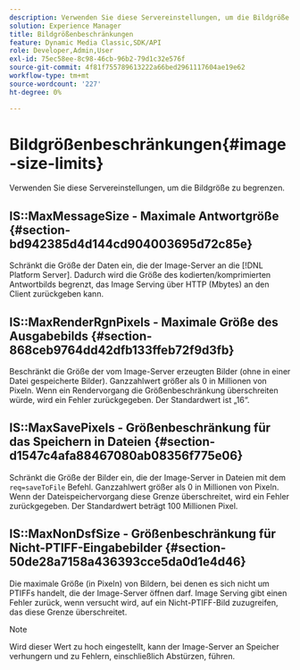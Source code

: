 ```yaml
---
description: Verwenden Sie diese Servereinstellungen, um die Bildgröße zu begrenzen.
solution: Experience Manager
title: Bildgrößenbeschränkungen
feature: Dynamic Media Classic,SDK/API
role: Developer,Admin,User
exl-id: 75ec58ee-8c98-46cb-96b2-79d1c32e576f
source-git-commit: 4f81f755789613222a66bed2961117604ae19e62
workflow-type: tm+mt
source-wordcount: '227'
ht-degree: 0%

---
```


# Bildgrößenbeschränkungen{#image-size-limits}

Verwenden Sie diese Servereinstellungen, um die Bildgröße zu begrenzen.

## IS::MaxMessageSize - Maximale Antwortgröße {#section-bd942385d4d144cd904003695d72c85e}

Schränkt die Größe der Daten ein, die der Image-Server an die [!DNL Platform Server]. Dadurch wird die Größe des kodierten/komprimierten Antwortbilds begrenzt, das Image Serving über HTTP (Mbytes) an den Client zurückgeben kann.

## IS::MaxRenderRgnPixels - Maximale Größe des Ausgabebilds {#section-868ceb9764dd42dfb133ffeb72f9d3fb}

Beschränkt die Größe der vom Image-Server erzeugten Bilder (ohne in einer Datei gespeicherte Bilder). Ganzzahlwert größer als 0 in Millionen von Pixeln. Wenn ein Rendervorgang die Größenbeschränkung überschreiten würde, wird ein Fehler zurückgegeben. Der Standardwert ist „16“.

## IS::MaxSavePixels - Größenbeschränkung für das Speichern in Dateien {#section-d1547c4afa88467080ab08356f775e06}

Schränkt die Größe der Bilder ein, die der Image-Server in Dateien mit dem `req=saveToFile` Befehl. Ganzzahlwert größer als 0 in Millionen von Pixeln. Wenn der Dateispeichervorgang diese Grenze überschreitet, wird ein Fehler zurückgegeben. Der Standardwert beträgt 100 Millionen Pixel.

## IS::MaxNonDsfSize - Größenbeschränkung für Nicht-PTIFF-Eingabebilder {#section-50de28a7158a436393cce5da0d1e4d46}

Die maximale Größe (in Pixeln) von Bildern, bei denen es sich nicht um PTIFFs handelt, die der Image-Server öffnen darf. Image Serving gibt einen Fehler zurück, wenn versucht wird, auf ein Nicht-PTIFF-Bild zuzugreifen, das diese Grenze überschreitet.

>[!NOTE]
>
>Wird dieser Wert zu hoch eingestellt, kann der Image-Server an Speicher verhungern und zu Fehlern, einschließlich Abstürzen, führen.
